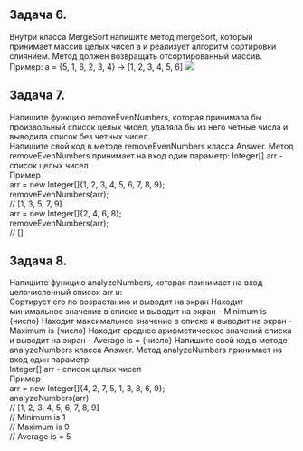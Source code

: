 ## Задача 6.
Внутри класса MergeSort напишите метод mergeSort, который принимает массив целых чисел a и реализует алгоритм сортировки слиянием. Метод должен возвращать отсортированный массив.
Пример: a = {5, 1, 6, 2, 3, 4} -> [1, 2, 3, 4, 5, 6]
<image src = "\C:\Users\Maria\OneDrive\GB\java. introduction and how to use the basic api\ls3. java collections introduction\merge_sorting.jpg">

## Задача 7.
Напишите функцию removeEvenNumbers, которая принимала бы произвольный список целых чисел, удаляла бы из него четные числа и выводила список без четных чисел.  
Напишите свой код в методе removeEvenNumbers класса Answer. Метод removeEvenNumbers принимает на вход один параметр:
Integer[] arr - список целых чисел  
Пример  
arr = new Integer[]{1, 2, 3, 4, 5, 6, 7, 8, 9};  
removeEvenNumbers(arr);  
// [1, 3, 5, 7, 9]  
arr = new Integer[]{2, 4, 6, 8};  
removeEvenNumbers(arr);  
// []

## Задача 8.
Напишите функцию analyzeNumbers, которая принимает на вход целочисленный список arr и:  
Сортирует его по возрастанию и выводит на экран
Находит минимальное значение в списке и выводит на экран - Minimum is {число}
Находит максимальное значение в списке и выводит на экран - Maximum is {число}
Находит среднее арифметическое значений списка и выводит на экран - Average is =  {число}
Напишите свой код в методе analyzeNumbers класса Answer. Метод analyzeNumbers принимает на вход один параметр:  
Integer[] arr - список целых чисел  
Пример  
arr = new Integer[]{4, 2, 7, 5, 1, 3, 8, 6, 9};  
analyzeNumbers(arr)  
// [1, 2, 3, 4, 5, 6, 7, 8, 9]  
// Minimum is 1  
// Maximum is 9  
// Average is = 5  
